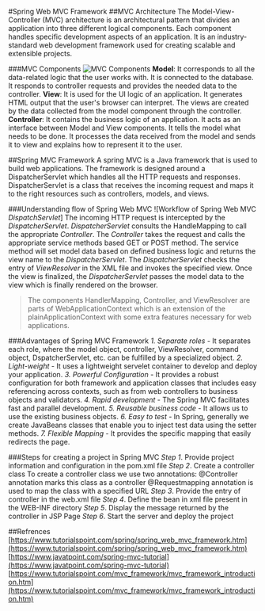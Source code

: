 #Spring Web MVC Framework
##MVC Architecture
The Model-View-Controller (MVC) architecture is an architectural pattern that divides an application into three different logical components. Each component handles specific development aspects of an application. It is an industry-standard web development framework used for creating scalable and extensible projects.

###MVC Components
![MVC Components](https://www.tutorialspoint.com/mvc_framework/images/model_view_controller.jpg)
**Model**: It corresponds to all the data-related logic that the user works with. It is connected to the database. It responds to controller requests and provides the needed data to the controller.
**View**: It is used for the UI logic of an application. It generates HTML output that the user's browser can interpret. The views are created by the data collected from the model component through the controller.
**Controller**: It contains the business logic of an application. It acts as an interface between Model and View components. It tells the model what needs to be done. It processes the data received from the model and sends it to view and explains how to represent it to the user.

##Spring MVC Framework
A spring MVC is a Java framework that is used to build web applications. The framework is designed around a DispatcherServlet which handles all the HTTP requests and responses. DispatcherServlet is a class that receives the incoming request and maps it to the right resources such as controllers, models, and views.

###Understanding flow of Spring Web MVC
![Workflow of Spring Web MVC *DispatchServlet*]
The incoming HTTP request is intercepted by the *DispatcherServlet*.
*DispatcherServlet* consults the HandleMapping to call the appropriate *Controller*.
The *Controller* takes the request and calls the appropriate service methods based GET or POST method. The service method will set model data based on defined business logic and returns the view name to the *DispatcherServlet*.
The *DispatcherServlet* checks the entry of *ViewResolver* in the XML file and invokes the specified view.
Once the view is finalized, the *DispatcherServlet* passes the model data to the view which is finally rendered on the browser.

> The components HandlerMapping, Controller, and ViewResolver are parts of WebApplicationContext which is an extension of the plainApplicationContext with some extra features necessary for web applications.

###Advantages of Spring MVC Framework
*1. Separate roles* - It separates each role, where the model object, controller, ViewResolver, command object, DspatcherServlet, etc. can be fulfilled by a specialized object.
*2. Light-weight* - It uses a lightweight servelet container to develop and deploy your application.
*3. Powerful Configuration* - It provides a robust configuration for both framework and application classes that includes easy referencing across contexts, such as from web controllers to business objects and validators.
*4. Rapid development* - The Spring MVC facilitates fast and parallel development.
*5. Reusable business code* - It allows us to use the existing business objects.
*6. Easy to test* - In Spring, generally we create JavaBeans classes that enable you to inject test data using the setter methods.
*7. Flexible Mapping* - It provides the specific mapping that easily redirects the page.

###Steps for creating a project in Spring MVC
*Step 1*. Provide project information and configuration in the pom.xml file
*Step 2*. Create a controller class
To create a controller class we use two annotations:
	@Controller annotation marks this class as a controller
	@Requestmapping annotation is used to map the class with a specified URL
*Step 3*. Provide the entry of controller in the web.xml file
*Step 4*. Define the bean in xml file present in the WEB-INF directory
*Step 5*. Display the message returned by the controller in JSP Page
*Step 6*. Start the server and deploy the project

##Refrences
[https://www.tutorialspoint.com/spring/spring_web_mvc_framework.htm](https://www.tutorialspoint.com/spring/spring_web_mvc_framework.htm)
[https://www.javatpoint.com/spring-mvc-tutorial](https://www.javatpoint.com/spring-mvc-tutorial)
[https://www.tutorialspoint.com/mvc_framework/mvc_framework_introduction.htm](https://www.tutorialspoint.com/mvc_framework/mvc_framework_introduction.htm)

